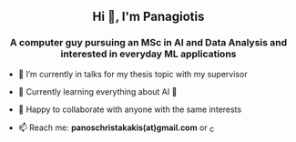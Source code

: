 <h2 align="center">Hi 👋, I'm Panagiotis</h1>
<h3 align="center">A computer guy pursuing an MSc in AI and Data Analysis and interested in everyday ML applications</h3>


- 🔭 I’m currently in talks for my thesis topic with my supervisor

- 🌱 Currently learning everything about AI 🤣

- 👯 Happy to collaborate with anyone with the same interests

- 📫 Reach me: **panoschristakakis(at)gmail.com** or  <a href="https://linkedin.com/in/christakakis" target="blank"><img align="center" src="https://raw.githubusercontent.com/rahuldkjain/github-profile-readme-generator/master/src/images/icons/Social/linked-in-alt.svg" alt="christakakis" height="15" width="15" /></a>
